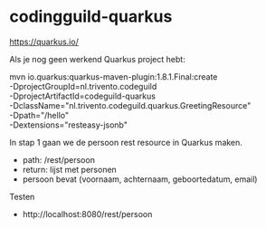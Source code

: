 # codingguild-quarkus

https://quarkus.io/

Als je nog geen werkend Quarkus project hebt:

mvn io.quarkus:quarkus-maven-plugin:1.8.1.Final:create \
    -DprojectGroupId=nl.trivento.codeguild \
    -DprojectArtifactId=codeguild-quarkus \
    -DclassName="nl.trivento.codeguild.quarkus.GreetingResource" \
    -Dpath="/hello" \
    -Dextensions="resteasy-jsonb"

In stap 1 gaan we de persoon rest resource in Quarkus maken.
 - path: /rest/persoon
 - return: lijst met personen
 - persoon bevat (voornaam, achternaam, geboortedatum, email)

Testen
- http://localhost:8080/rest/persoon



